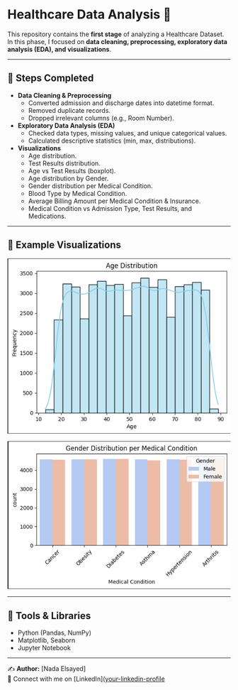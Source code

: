 # Healthcare Data Analysis 🏥

This repository contains the **first stage** of analyzing a Healthcare Dataset.  
In this phase, I focused on **data cleaning, preprocessing, exploratory data analysis (EDA), and visualizations**.

---

## 🔹 Steps Completed
- **Data Cleaning & Preprocessing**
  - Converted admission and discharge dates into datetime format.
  - Removed duplicate records.
  - Dropped irrelevant columns (e.g., Room Number).
- **Exploratory Data Analysis (EDA)**
  - Checked data types, missing values, and unique categorical values.
  - Calculated descriptive statistics (min, max, distributions).
- **Visualizations**
  - Age distribution.
  - Test Results distribution.
  - Age vs Test Results (boxplot).
  - Age distribution by Gender.
  - Gender distribution per Medical Condition.
  - Blood Type by Medical Condition.
  - Average Billing Amount per Medical Condition & Insurance.
  - Medical Condition vs Admission Type, Test Results, and Medications.

---

## 📸 Example Visualizations
![Age Distribution](age_distribution.png)  

![Gender vs Medical Condition](gender_vs_medical_condition.png)

---

## 🚀 Tools & Libraries
- Python (Pandas, NumPy)
- Matplotlib, Seaborn
- Jupyter Notebook

---

✍️ **Author:** [Nada Elsayed]  
🔗 Connect with me on [LinkedIn]([your-linkedin-profile](https://www.linkedin.com/in/nada-elsayed-7a2057331/)
